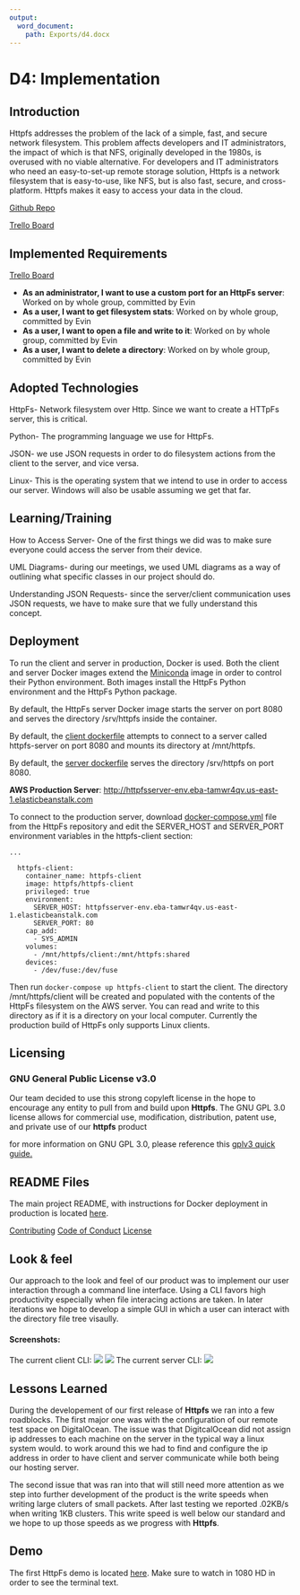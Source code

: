 ```yaml
---
output:
  word_document:
    path: Exports/d4.docx
---
```


# D4: Implementation

## Introduction

Httpfs addresses the problem of the lack of a simple, fast, and secure network
filesystem. This problem affects developers and IT administrators, the
impact of which is that NFS, originally developed in the 1980s, is overused
with no viable alternative. For developers and IT administrators who need
an easy-to-set-up remote storage solution, Httpfs is a network filesystem that
is easy-to-use, like NFS, but is also fast, secure, and cross-platform.
Httpfs makes it easy to access your data in the cloud.

[Github Repo](https://github.com/httpfs/httpfs)

[Trello Board](https://trello.com/b/cY9hPQYZ/httpfs)

## Implemented Requirements
[Trello Board](https://trello.com/b/cY9hPQYZ/httpfs)
- **As an administrator, I want to use a custom port for an HttpFs server**: Worked on by whole group, committed by Evin
- **As a user, I want to get filesystem stats**: Worked on by whole group, committed by Evin
- **As a user, I want to open a file and write to it**: Worked on by whole group, committed by Evin
- **As a user, I want to delete a directory**: Worked on by whole group, committed by Evin


## Adopted Technologies
HttpFs- Network filesystem over Http. Since we want to create a HTTpFs server, this is critical.

Python- The programming language we use for HttpFs.

JSON- we use JSON requests in order to do filesystem actions from the client to the server, and vice versa.

Linux- This is the operating system that we intend to use in order to access our server. Windows will also be usable assuming we get that far.

## Learning/Training
How to Access Server- One of the first things we did was to make sure everyone could access the server from their device.

UML Diagrams- during our meetings, we used UML diagrams as a way of outlining what specific classes in our project should do.

Understanding JSON Requests- since the server/client communication uses JSON requests, we have to make sure that we fully understand this concept.

## Deployment
To run the client and server in production, Docker is used. Both the client and server Docker images extend the [Miniconda](https://docs.conda.io/en/latest/miniconda.html) image in order to control their Python environment. Both images install the HttpFs Python environment and the HttpFs Python package.

By default, the HttpFs server Docker image starts the server on port 8080 and serves the directory /srv/httpfs inside the container.

By default, the [client dockerfile](https://github.com/httpfs/httpfs/blob/master/docker/client.dockerfile) attempts to connect to a server called httpfs-server on port 8080 and mounts its directory at /mnt/httpfs.

By default, the [server dockerfile](https://github.com/httpfs/httpfs/blob/master/docker/server.dockerfile) serves the directory /srv/httpfs on port 8080.


**AWS Production Server**: http://httpfsserver-env.eba-tamwr4qv.us-east-1.elasticbeanstalk.com


To connect to the production server, download [docker-compose.yml](https://github.com/httpfs/httpfs/blob/master/docker-compose.yml) file from the HttpFs repository and edit the SERVER_HOST and SERVER_PORT environment variables in the httpfs-client section:
```
...

  httpfs-client:
    container_name: httpfs-client
    image: httpfs/httpfs-client
    privileged: true
    environment:
      SERVER_HOST: httpfsserver-env.eba-tamwr4qv.us-east-1.elasticbeanstalk.com
      SERVER_PORT: 80
    cap_add:
      - SYS_ADMIN
    volumes:
      - /mnt/httpfs/client:/mnt/httpfs:shared
    devices:
      - /dev/fuse:/dev/fuse
```

Then run `docker-compose up httpfs-client` to start the client. The directory /mnt/httpfs/client will be created and populated with the contents of the HttpFs filesystem on the AWS server. You can read and write to this directory as if it is a directory on your local computer. Currently the production build of HttpFs only supports Linux clients.

## Licensing

### GNU General Public License v3.0

Our team decided to use this strong copyleft license in the hope to encourage any entity to pull from and build upon **Httpfs**. The GNU GPL 3.0 license allows for commercial use, modification, distribution, patent use, and private use of our **httpfs** product

for more information on GNU GPL 3.0, please reference this [gplv3 quick guide.](https://www.gnu.org/licenses/quick-guide-gplv3.html)

## README Files
The main project README, with instructions for Docker deployment in production is located [here](https://github.com/httpfs/httpfs/blob/master/README.md).

[Contributing](https://github.com/httpfs/httpfs/blob/master/CONTRIBUTING.md)
[Code of Conduct](https://github.com/httpfs/httpfs/blob/master/CODE_OF_CONDUCT.md)
[License](https://github.com/httpfs/httpfs/blob/master/LICENSE)

## Look & feel

Our approach to the look and feel of our product was to implement our user interaction through a command line interface. Using a CLI favors high productivity especially when file interacing actions are taken. In later iterations we hope to develop a simple GUI in which a user can interact with the directory file tree visaully.
#### Screenshots:
The current client CLI:
![](https://i.imgur.com/829fvDT.png)
![](https://i.imgur.com/mmBvJyA.png)
The current server CLI:
![](https://i.imgur.com/Tx8ahoN.png)


## Lessons Learned

During the developement of our first release of **Httpfs** we ran into a few roadblocks. The first major one was with the configuration of our remote test space on DigitalOcean. The issue was that DigitcalOcean did not assign ip addresses to each machine on the server in the typical way a linux system would. to work around this we had to find and configure the ip address in order to have client and server communicate while both being our hosting server.

The second issue that was ran into that will still need more attention as we step into further development of the  product is the write speeds when writing large cluters of small packets. After last testing we reported .02KB/s when writing 1KB clusters. This write speed is well below our standard and we hope to up those speeds as we progress with **Httpfs**.


## Demo
The first HttpFs demo is located [here](https://youtu.be/kGtppGISIBQ). Make sure to watch in 1080 HD in order to see the terminal text.
